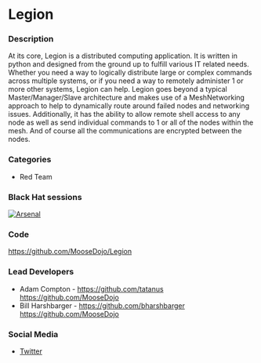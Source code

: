 # Legion

### Description
At its core, Legion is a distributed computing application. It is written in python and designed from the ground up to fulfill various IT related needs. Whether you need a way to logically distribute large or complex commands across multiple systems, or if you need a way to remotely administer 1 or more other systems, Legion can help. Legion goes beyond a typical Master/Manager/Slave architecture and makes use of a MeshNetworking approach to help to dynamically route around failed nodes and networking issues. Additionally, it has the ability to allow remote shell access to any node as well as send individual commands to 1 or all of the nodes within the mesh. And of course all the communications are encrypted between the nodes.

### Categories
* Red Team

### Black Hat sessions
[![Arsenal](https://rawgit.com/toolswatch/badges/master/arsenal/2017.svg)](http://www.toolswatch.org/2017/06/the-black-hat-arsenal-usa-2017-phenomenal-line-up-announced/)
 
### Code 
https://github.com/MooseDojo/Legion

### Lead Developers
* Adam Compton - https://github.com/tatanus https://github.com/MooseDojo
* Bill Harshbarger - https://github.com/bharshbarger https://github.com/MooseDojo

### Social Media 
* [Twitter](https://twitter.com/tatanus)
